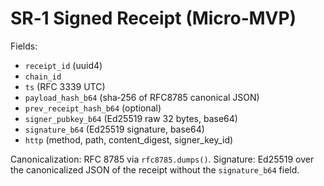 # SR‑1 Signed Receipt (Micro‑MVP)

Fields:
- `receipt_id` (uuid4)
- `chain_id`
- `ts` (RFC 3339 UTC)
- `payload_hash_b64` (sha‑256 of RFC8785 canonical JSON)
- `prev_receipt_hash_b64` (optional)
- `signer_pubkey_b64` (Ed25519 raw 32 bytes, base64)
- `signature_b64` (Ed25519 signature, base64)
- `http` (method, path, content_digest, signer_key_id)

Canonicalization: RFC 8785 via `rfc8785.dumps()`.
Signature: Ed25519 over the canonicalized JSON of the receipt without the `signature_b64` field.
